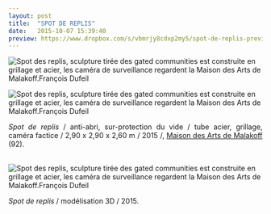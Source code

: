 ```yaml
---
layout: post
title:  "SPOT DE REPLIS"
date:   2015-10-07 15:39:40
preview: https://www.dropbox.com/s/vbmrjy8cdxp2my5/spot-de-replis-preview.jpg?raw=1
---
```


<img src="https://www.dropbox.com/s/k5t7c4hvec8e0hb/spot-de-replis.jpg?raw=1" alt="Spot des replis, sculpture tir&eacute;e des gated communities est construite en grillage et acier, les cam&eacute;ra de surveillance regardent la Maison des Arts de Malakoff.Fran&ccedil;ois Dufeil">

<img src="
https://www.dropbox.com/s/650odcebfoamsm7/spot-de-replis-zoom.jpg?raw=1" alt="Spot des replis, sculpture tir&eacute;e des gated communities est construite en grillage et acier, les cam&eacute;ra de surveillance regardent la Maison des Arts de Malakoff.Fran&ccedil;ois Dufeil">

<p style="text-align:justify">
<span style="font-style: italic;">Spot de replis</span> / anti-abri, sur-protection du vide / tube acier, grillage, cam&eacute;ra factice / 2,90 x 2,90 x 2,60 m / 2015 /, <a href="#" onclick='window.open("http://maisondesarts.malakoff.fr/");return false;'>Maison des Arts de Malakoff</a> (92).
</p>
<br>

<img src="https://www.dropbox.com/s/spsirap36bt2kru/spot-de-replis-3D.jpg?raw=1" alt="Spot des replis, sculpture tir&eacute;e des gated communities est construite en grillage et acier, les cam&eacute;ra de surveillance regardent la Maison des Arts de Malakoff.Fran&ccedil;ois Dufeil">

<p style="text-align:justify">
<span style="font-style: italic;">Spot de replis</span> / mod&eacute;lisation 3D / 2015.
</p>
